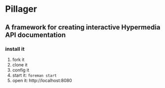 # Pillager
## A framework for creating interactive Hypermedia API documentation

### install it

1. fork it
2. clone it
3. config it
4. start it: `foreman start`
5. open it: http://localhost:8080
